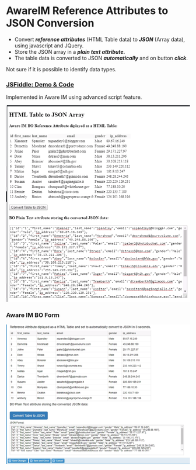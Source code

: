 # AwareIM Reference Attributes to JSON Conversion
 - Convert _**reference attributes**_ (HTML Table data) to _**JSON**_ (Array data), using javascript and JQuery.<br> 
 - Store the JSON array in a _**plain text attribute.**_ <br>
 - The table data is converted to JSON _**automatically**_ and on button _**click**_.

Not sure if it is possible to identify data types. 

### [**JSFiddle: Demo & Code**](https://jsfiddle.net/RennurApps/ua5dzckp/)
Implemented in Aware IM using advanced script feature. 

![HTML to JSON](https://github.com/RennurApps/AwareIM-Reference-Attributes-to-JSON/blob/master/htmltojson.png)

### Aware IM BO Form
![HTML to JSON](https://github.com/RennurApps/AwareIM-Reference-Attributes-to-JSON/blob/master/json.png)

